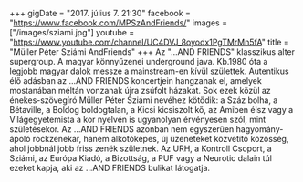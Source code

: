 +++
gigDate = "2017. július 7. 21:30"
facebook = "https://www.facebook.com/MPSzAndFriends/"
images = ["/images/sziami.jpg"]
youtube = "https://www.youtube.com/channel/UC4DVJ_8oyodx1PgTMrMn5fA"
title = "Müller Péter Sziámi AndFriends"
+++
Az "...AND FRIENDS" klasszikus alter supergroup. A magyar könnyűzenei underground java. Kb.1980 óta a legjobb magyar dalok messze a mainstream-en kívül születtek. Autentikus élő adásban az ...AND FRIENDS koncertjein hangzanak el, amelyek mostanában méltán vonzanak újra zsúfolt házakat. Sok ezek közül az énekes-szövegíró Müller Péter Sziámi nevéhez kötődik: a Száz bolha, a Bétaville, a Boldog boldogtalan, a Kicsi kicsiszolt kő, az Amiben élsz vagy a Világegyetemista a kor nyelvén is ugyanolyan érvényesen szól,  mint születésekor.
Az ...AND FRIENDS azonban nem egyszerűen hagyomány-ápoló rockzenekar, hanem alkotóképes, új üzeneteket közvetítő közösség, ahol jobbnál jobb friss zenék születnek. Az URH, a Kontroll Csoport, a Sziámi, az Európa Kiadó, a Bizottság, a PUF vagy a Neurotic dalain túl ezeket kapja, aki az ...AND FRIENDS bulikat látogatja.
